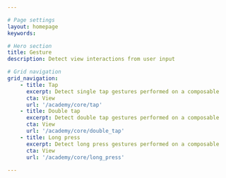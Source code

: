 ```yaml
---

# Page settings
layout: homepage
keywords:

# Hero section
title: Gesture
description: Detect view interactions from user input

# Grid navigation
grid_navigation:
    - title: Tap
      excerpt: Detect single tap gestures performed on a composable
      cta: View
      url: '/academy/core/tap'
    - title: Double tap
      excerpt: Detect double tap gestures performed on a composable
      cta: View
      url: '/academy/core/double_tap'
    - title: Long press
      excerpt: Detect long press gestures performed on a composable
      cta: View
      url: '/academy/core/long_press'
      
---
```

